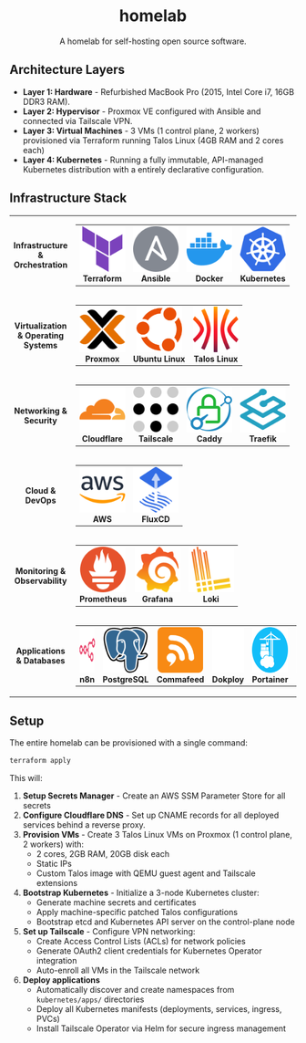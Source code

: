<div align="center">

# homelab

A homelab for self-hosting open source software.

</div>

## Architecture Layers

- **Layer 1: Hardware** - Refurbished MacBook Pro (2015, Intel Core i7, 16GB DDR3 RAM).
- **Layer 2: Hypervisor** - Proxmox VE configured with Ansible and connected via Tailscale VPN.
- **Layer 3: Virtual Machines** - 3 VMs (1 control plane, 2 workers) provisioned via Terraform running Talos Linux (4GB RAM and 2 cores each)
- **Layer 4: Kubernetes** - Running a fully immutable, API-managed Kubernetes distribution with a entirely declarative configuration.

## Infrastructure Stack

<div align="center">
<table>
  <tr>
    <td align="center" width="200"><b>Infrastructure & Orchestration</b></td>
    <td align="center">
      <table>
        <tr>
          <td align="center"><img src="assets/terraform.svg" alt="Terraform" width="80" height="80"/><br/><b>Terraform</b></td>
          <td align="center"><img src="assets/ansible.svg" alt="Ansible" width="80" height="80"/><br/><b>Ansible</b></td>
          <td align="center"><img src="assets/docker.svg" alt="Docker" width="80" height="80"/><br/><b>Docker</b></td>
          <td align="center"><img src="assets/kubernetes.svg" alt="Kubernetes" width="80" height="80"/><br/><b>Kubernetes</b></td>
        </tr>
      </table>
    </td>
  </tr>
  <tr>
    <td align="center" width="200"><b>Virtualization & Operating Systems</b></td>
    <td align="center">
      <table>
        <tr>
          <td align="center"><img src="assets/proxmox.svg" alt="Proxmox" width="80" height="80"/><br/><b>Proxmox</b></td>
          <td align="center"><img src="assets/ubuntu.svg" alt="Ubuntu" width="80" height="80"/><br/><b>Ubuntu Linux</b></td>
          <td align="center"><img src="assets/talos.svg" alt="Talos" width="80" height="80"/><br/><b>Talos Linux</b></td>
        </tr>
      </table>
    </td>
  </tr>
  <tr>
    <td align="center" width="200"><b>Networking & Security</b></td>
    <td align="center">
      <table>
        <tr>
          <td align="center"><img src="assets/cloudflare.svg" alt="Cloudflare" width="80" height="80"/><br/><b>Cloudflare</b></td>
          <td align="center"><img src="assets/tailscale.svg" alt="Tailscale" width="80" height="80"/><br/><b>Tailscale</b></td>
          <td align="center"><img src="assets/caddy.svg" alt="Caddy" width="80" height="80"/><br/><b>Caddy</b></td>
          <td align="center"><img src="assets/traefik-proxy.svg" alt="Traefik" width="80" height="80"/><br/><b>Traefik</b></td>
        </tr>
      </table>
    </td>
  </tr>
  <tr>
    <td align="center" width="200"><b>Cloud & DevOps</b></td>
    <td align="center">
      <table>
        <tr>
          <td align="center"><img src="assets/aws.svg" alt="AWS" width="80" height="80"/><br/><b>AWS</b></td>
          <td align="center"><img src="assets/fluxcd.svg" alt="FluxCD" width="80" height="80"/><br/><b>FluxCD</b></td>
        </tr>
      </table>
    </td>
  </tr>
  <tr>
    <td align="center" width="200"><b>Monitoring & Observability</b></td>
    <td align="center">
      <table>
        <tr>
          <td align="center"><img src="assets/prometheus.svg" alt="Prometheus" width="80" height="80"/><br/><b>Prometheus</b></td>
          <td align="center"><img src="assets/grafana.svg" alt="Grafana" width="80" height="80"/><br/><b>Grafana</b></td>
          <td align="center"><img src="assets/grafanaloki.svg" alt="Loki" width="80" height="80"/><br/><b>Loki</b></td>
        </tr>
      </table>
    </td>
  </tr>
  <tr>
    <td align="center" width="200"><b>Applications & Databases</b></td>
    <td align="center">
      <table>
        <tr>
          <td align="center"><img src="assets/n8n.svg" alt="n8n" width="80" height="80"/><br/><b>n8n</b></td>
          <td align="center"><img src="assets/postgresql.svg" alt="PostgreSQL" width="80" height="80"/><br/><b>PostgreSQL</b></td>
          <td align="center"><img src="assets/commafeed.svg" alt="Commafeed" width="80" height="80"/><br/><b>Commafeed</b></td>
          <td align="center"><img src="assets/dokploy.svg" alt="Dokploy" width="80" height="80"/><br/><b>Dokploy</b></td>
          <td align="center"><img src="assets/portainer.svg" alt="Portainer" width="80" height="80"/><br/><b>Portainer</b></td>
          <td align="center"><img src="assets/longhorn.svg" alt="Longhorn" width="80" height="80"/><br/><b>Longhorn</b></td>
        </tr>
      </table>
    </td>
  </tr>
</table>
</div>

## Setup

The entire homelab can be provisioned with a single command:

```bash
terraform apply
```

This will:

1. **Setup Secrets Manager** - Create an AWS SSM Parameter Store for all secrets
2. **Configure Cloudflare DNS** - Set up CNAME records for all deployed services behind a reverse proxy.
3. **Provision VMs** - Create 3 Talos Linux VMs on Proxmox (1 control plane, 2 workers) with:
   - 2 cores, 2GB RAM, 20GB disk each
   - Static IPs
   - Custom Talos image with QEMU guest agent and Tailscale extensions
4. **Bootstrap Kubernetes** - Initialize a 3-node Kubernetes cluster:
   - Generate machine secrets and certificates
   - Apply machine-specific patched Talos configurations
   - Bootstrap etcd and Kubernetes API server on the control-plane node
5. **Set up Tailscale** - Configure VPN networking:
   - Create Access Control Lists (ACLs) for network policies
   - Generate OAuth2 client credentials for Kubernetes Operator integration
   - Auto-enroll all VMs in the Tailscale network
6. **Deploy applications**
   - Automatically discover and create namespaces from `kubernetes/apps/` directories
   - Deploy all Kubernetes manifests (deployments, services, ingress, PVCs)
   - Install Tailscale Operator via Helm for secure ingress management
